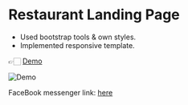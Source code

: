 # Restaurant Landing Page

- Used bootstrap tools & own styles.
- Implemented responsive template.

👉🏻 [Demo](https://yaninatrekhleb.github.io/restaurant-website/)

![Demo](img/demo.gif)

FaceBook messenger link: [here](https://sleekflow.io/en-gb/blog/messenger-link)
